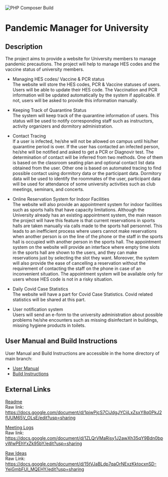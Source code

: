 ![PHP Composer Build](https://github.com/MuhammedCanKucukaslan/cs-319-group1i-oops/actions/workflows/php.yml/badge.svg)
# Pandemic Manager for University
## Description

The project aims to provide a website for University members to manage pandemic precautions. The project will help to manage HES codes and the vaccine status of university members. 

- Managing HES codes/ Vaccine & PCR status  
The website will store the HES codes, PCR & Vaccine statuses of users.
Users will be able to update their HES code.
The Vaccination and PCR information will be updated automatically by the system if applicable. If not, users will be asked to provide this information manually.

- Keeping Track of Quarantine Status  
The system will keep track of the quarantine information of users. This status will be used to notify corresponding staff such as instructors, activity organizers and dormitory administration.

- Contact Tracing  
If a user is infected, he/she will not be allowed on campus until his/her quarantine period is over. If the user has contacted an infected person, he/she will be notified and asked to get a PCR or Diagnovir test. The determination of contact will be inferred from two methods. One of them is based on the classroom seating plan and optional contact list data obtained from the user. Other one is based on automated tracing to find possible contact using dormitory data or the participant data. Dormitory data will be used to identify the roommates of the user, participant data will be used for attendance of some university activities such as club meetings, seminars, and concerts. 

- Online Reservation System for Indoor Facilities  
The website will also provide an appointment system for indoor facilities such as sports halls that have capacity limitations. Although the University already has an existing  appointment system, the main reason the project will have this feature is that current reservations in sports halls are taken manually via calls made to the sports hall personnel. This leads to an inefficient process where users cannot make reservations when another person is on the line of the phone or the staff in the sports hall is occupied with another person in the sports hall. The appointment system on the website will provide an interface where empty time slots in the sports hall are shown to the users, and they can make reservations just by selecting the slot they want. Moreover, the system will also provide the ease of cancelling a reservation without the requirement of contacting the staff on the phone in case of an inconvenient situation. The appointment system will be available only for users whose HES code is not in a risky situation.

- Daily Covid Case Statistics  
The website will have a part for Covid Case Statistics. Covid related statistics will be shared at this part.

- User notification system  
Users will send an e-form to the university administration about possible problems he/she encounters such as missing disinfectant in buildings, missing hygiene products in toilets.

## User Manual and Build Instructions

User Manual and Build Instructions are accessible in the home directory of main branch:
* [User Manual](userManual.pdf)
* [Build Instructions](buildInstructions.pdf)

## External Links
[Readme](https://docs.google.com/document/d/1pjwPjcS7CiJdgJYCijLxZsxY8q0PkJ2fUUM65V_OLsE/edit?usp=sharing)  
Raw link: https://docs.google.com/document/d/1pjwPjcS7CiJdgJYCijLxZsxY8q0PkJ2fUUM65V_OLsE/edit?usp=sharing

[Meeting Logs](https://docs.google.com/document/d/1ZLQrVMaRisy1J2awXh35qY9Bdn0bpvWwPEhYxZk95bY/edit?usp=sharing)  
Raw link: https://docs.google.com/document/d/1ZLQrVMaRisy1J2awXh35qY9Bdn0bpvWwPEhYxZk95bY/edit?usp=sharing

[Raw Ideas](https://docs.google.com/document/d/15tVJaBLdp7qaOrNExzKktocxnSD-YeiGmbFUl_MQEHY/edit?usp=sharing)  
Raw Link: https://docs.google.com/document/d/15tVJaBLdp7qaOrNExzKktocxnSD-YeiGmbFUl_MQEHY/edit?usp=sharing